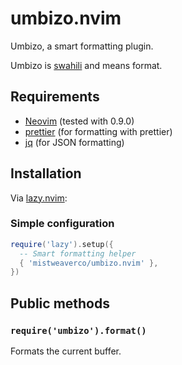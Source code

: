 # umbizo.nvim

Umbizo, a smart formatting plugin.

Umbizo is [swahili](https://en.wikipedia.org/wiki/Swahili_language) and
means format.

## Requirements

- [Neovim](https://github.com/neovim/neovim) (tested with 0.9.0)
- [prettier](https://prettier.io) (for formatting with prettier)
- [jq](https://github.com/jqlang/jq) (for JSON formatting)

## Installation

Via [lazy.nvim](https://github.com/folke/lazy.nvim):


### Simple configuration

```lua
require('lazy').setup({
  -- Smart formatting helper
  { 'mistweaverco/umbizo.nvim' },
})
```

## Public methods

### `require('umbizo').format()`

Formats the current buffer.
